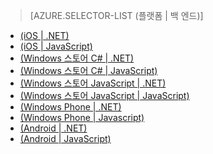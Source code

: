 ﻿> [AZURE.SELECTOR-LIST (플랫폼 | 백 엔드)]
- [(iOS | .NET)](/ko-kr/documentation/articles/mobile-services-dotnet-backend-ios-push-notifications-app-users/)
- [(iOS | JavaScript)](/ko-kr/documentation/articles/mobile-services-javascript-backend-ios-push-notifications-app-users/)
- [(Windows 스토어 C# | .NET)](/ko-kr/documentation/articles/mobile-services-dotnet-backend-windows-store-dotnet-push-notifications-app-users/)
- [(Windows 스토어 C# | JavaScript)](/ko-kr/documentation/articles/mobile-services-javascript-backend-windows-store-dotnet-push-notifications-app-users/)
- [(Windows 스토어 JavaScript | .NET)](/ko-kr/documentation/articles/mobile-services-dotnet-backend-windows-store-javascript-push-notifications-app-users/)
- [(Windows 스토어 JavaScript | JavaScript)](/ko-kr/documentation/articles/mobile-services-javascript-backend-windows-store-javascript-push-notifications-app-users/)
- [(Windows Phone | .NET)](/ko-kr/documentation/articles/mobile-services-dotnet-backend-windows-phone-push-notifications-app-users/)
- [(Windows Phone | Javascript)](/ko-kr/documentation/articles/mobile-services-javascript-backend-windows-phone-push-notifications-app-users/)
- [(Android | .NET)](/ko-kr/documentation/articles/mobile-services-dotnet-backend-android-push-notifications-app-users/)
- [(Android | JavaScript)](/ko-kr/documentation/articles/mobile-services-javascript-backend-android-push-notifications-app-users/)

<!--HONumber=42-->
